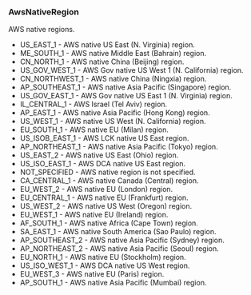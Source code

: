 ### AwsNativeRegion
AWS native regions.

- US_EAST_1 - AWS native US East (N. Virginia) region.
- ME_SOUTH_1 - AWS native Middle East (Bahrain) region.
- CN_NORTH_1 - AWS native China (Beijing) region.
- US_GOV_WEST_1 - AWS Gov native US West 1 (N. California) region.
- CN_NORTHWEST_1 - AWS native China (Ningxia) region.
- AP_SOUTHEAST_1 - AWS native Asia Pacific (Singapore) region.
- US_GOV_EAST_1 - AWS Gov native US East 1 (N. Virginia) region.
- IL_CENTRAL_1 - AWS Israel (Tel Aviv) region.
- AP_EAST_1 - AWS native Asia Pacific (Hong Kong) region.
- US_WEST_1 - AWS native US West (N. California) region.
- EU_SOUTH_1 - AWS native EU (Milan) region.
- US_ISOB_EAST_1 - AWS LCK native US East region.
- AP_NORTHEAST_1 - AWS native Asia Pacific (Tokyo) region.
- US_EAST_2 - AWS native US East (Ohio) region.
- US_ISO_EAST_1 - AWS DCA native US East region.
- NOT_SPECIFIED - AWS native region is not specified.
- CA_CENTRAL_1 - AWS native Canada (Central) region.
- EU_WEST_2 - AWS native EU (London) region.
- EU_CENTRAL_1 - AWS native EU (Frankfurt) region.
- US_WEST_2 - AWS native US West (Oregon) region.
- EU_WEST_1 - AWS native EU (Ireland) region.
- AF_SOUTH_1 - AWS native Africa (Cape Town) region.
- SA_EAST_1 - AWS native South America (Sao Paulo) region.
- AP_SOUTHEAST_2 - AWS native Asia Pacific (Sydney) region.
- AP_NORTHEAST_2 - AWS native Asia Pacific (Seoul) region.
- EU_NORTH_1 - AWS native EU (Stockholm) region.
- US_ISO_WEST_1 - AWS DCA native US West region.
- EU_WEST_3 - AWS native EU (Paris) region.
- AP_SOUTH_1 - AWS native Asia Pacific (Mumbai) region.
